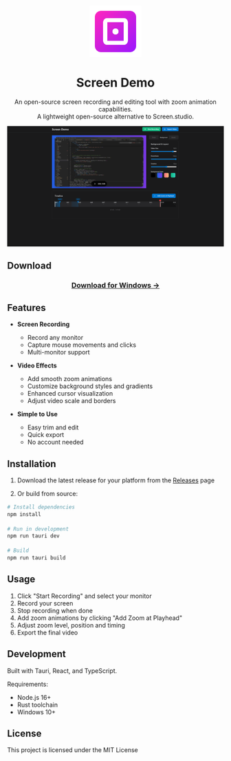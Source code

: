 <div align="center">
  <img src="src/assets/logo.svg" alt="Screen Demo Logo" width="120" height="120" />
  <h1>Screen Demo</h1>
  <p>An open-source screen recording and editing tool with zoom animation capabilities.<br/>A lightweight open-source alternative to Screen.studio.</p>
</div>

![Demo Screenshot](public/screenshot.png)
## Download

<div align="center">
  <h3>
    <a href="https://github.com/njraladdin/screen-demo/releases">Download for Windows →</a>
  </h3>
</div>

## Features

- **Screen Recording**
  - Record any monitor
  - Capture mouse movements and clicks
  - Multi-monitor support

- **Video Effects**
  - Add smooth zoom animations
  - Customize background styles and gradients
  - Enhanced cursor visualization
  - Adjust video scale and borders

- **Simple to Use**
  - Easy trim and edit
  - Quick export
  - No account needed

## Installation

1. Download the latest release for your platform from the [Releases](https://github.com/njraladdin/screen-demo/releases) page

2. Or build from source:
```bash
# Install dependencies
npm install

# Run in development
npm run tauri dev

# Build
npm run tauri build
```

## Usage

1. Click "Start Recording" and select your monitor
2. Record your screen
3. Stop recording when done
4. Add zoom animations by clicking "Add Zoom at Playhead" 
5. Adjust zoom level, position and timing
6. Export the final video

## Development

Built with Tauri, React, and TypeScript.

Requirements:
- Node.js 16+
- Rust toolchain
- Windows 10+

## License

This project is licensed under the MIT License

